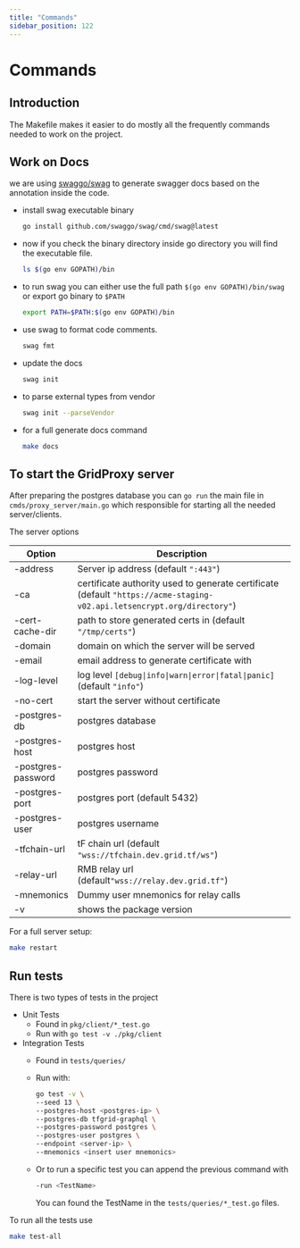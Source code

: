 ```yaml
---
title: "Commands"
sidebar_position: 122
---
```


<h1>Commands</h1>

## Introduction

The Makefile makes it easier to do mostly all the frequently commands needed to work on the project.

## Work on Docs

we are using [swaggo/swag](https://github.com/swaggo/swag) to generate swagger docs based on the annotation inside the code.

- install swag executable binary

  ```bash
  go install github.com/swaggo/swag/cmd/swag@latest
  ```

- now if you check the binary directory inside go directory you will find the executable file.

  ```bash
  ls $(go env GOPATH)/bin
  ```

- to run swag you can either use the full path `$(go env GOPATH)/bin/swag` or export go binary to `$PATH`

  ```bash
  export PATH=$PATH:$(go env GOPATH)/bin
  ```

- use swag to format code comments.

  ```bash
  swag fmt
  ```

- update the docs

  ```bash
  swag init
  ```

- to parse external types from vendor

  ```bash
  swag init --parseVendor
  ```

- for a full generate docs command

  ```bash
  make docs
  ```

## To start the GridProxy server

After preparing the postgres database you can `go run` the main file in `cmds/proxy_server/main.go` which responsible for starting all the needed server/clients.

The server options

| Option             | Description                                                                                                             |
| ------------------ | ----------------------------------------------------------------------------------------------------------------------- |
| -address           | Server ip address (default `":443"`)                                                                                    |
| -ca                | certificate authority used to generate certificate (default `"https://acme-staging-v02.api.letsencrypt.org/directory"`) |
| -cert-cache-dir    | path to store generated certs in (default `"/tmp/certs"`)                                                               |
| -domain            | domain on which the server will be served                                                                               |
| -email             | email address to generate certificate with                                                                              |
| -log-level         | log level `[debug\|info\|warn\|error\|fatal\|panic]` (default `"info"`)                                                 |
| -no-cert           | start the server without certificate                                                                                    |
| -postgres-db       | postgres database                                                                                                       |
| -postgres-host     | postgres host                                                                                                           |
| -postgres-password | postgres password                                                                                                       |
| -postgres-port     | postgres port (default 5432)                                                                                            |
| -postgres-user     | postgres username                                                                                                       |
| -tfchain-url       | tF chain url (default `"wss://tfchain.dev.grid.tf/ws"`)                                                                 |
| -relay-url         | RMB relay url (default`"wss://relay.dev.grid.tf"`)                                                                      |
| -mnemonics         | Dummy user mnemonics for relay calls                                                                                    |
| -v                 | shows the package version                                                                                               |

For a full server setup:

```bash
make restart
```

## Run tests

There is two types of tests in the project

- Unit Tests
  - Found in `pkg/client/*_test.go`
  - Run with `go test -v ./pkg/client`
- Integration Tests
  - Found in `tests/queries/`
  - Run with:

    ```bash
    go test -v \
    --seed 13 \
    --postgres-host <postgres-ip> \
    --postgres-db tfgrid-graphql \
    --postgres-password postgres \
    --postgres-user postgres \
    --endpoint <server-ip> \
    --mnemonics <insert user mnemonics>
    ```

  - Or to run a specific test you can append the previous command with

    ```bash
    -run <TestName>
    ```

    You can found the TestName in the `tests/queries/*_test.go` files.

To run all the tests use

```bash
make test-all
```
